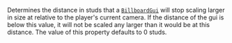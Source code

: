 Determines the distance in studs that a [`BillboardGui`](https://create.roblox.com/docs/reference/engine/classes/BillboardGui) will stop
scaling larger in size at relative to the player's current camera. If the
distance of the gui is below this value, it will not be scaled any larger
than it would be at this distance. The value of this property defaults to
0 studs.